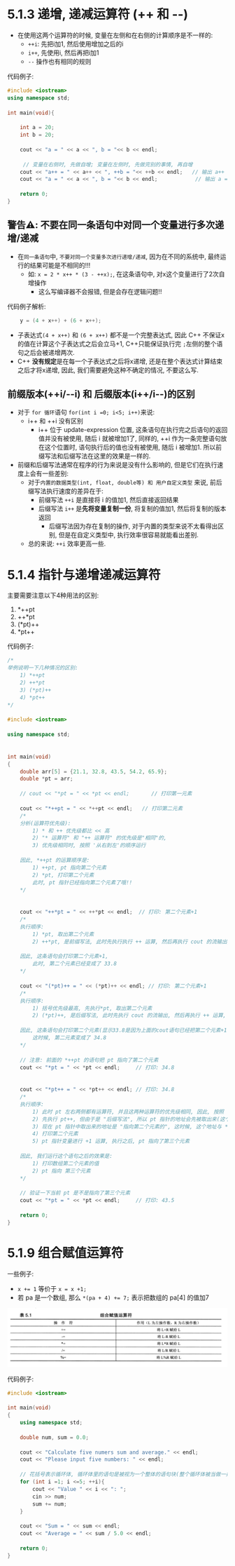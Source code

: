 # 5.1.3 递增, 递减运算符 (++ 和 --)
- 在使用这两个运算符的时候, 变量在左侧和在右侧的计算顺序是不一样的:
  - `++i`: 先把i加1, 然后使用增加之后的i
  - `i++`, 先使用i, 然后再把i加1
  - `--` 操作也有相同的规则


代码例子:
```cpp
#include <iostream>
using namespace std;

int main(void){

    int a = 20;
    int b = 20;

    cout << "a = " << a << ", b = "<< b << endl;

     // 变量在右侧时, 先做自增; 变量在左侧时, 先做完别的事情, 再自增
    cout << "a++ = " << a++ << ", ++b = "<< ++b << endl;   // 输出 a++ = 20, ++b = 21
    cout << "a = " << a << ", b = "<< b << endl;            // 输出 a = 21, b = 21

    return 0;
}
```

## 警告⚠️: 不要在同一条语句中对同一个变量进行多次递增/递减
- 在`同一条语句`中, `不要对同一个变量多次进行递增/递减`, 因为在不同的系统中, 最终运行的结果可能是不相同的!!!
  - 如: `x = 2 * x++ * (3 - ++x);`, 在这条语句中, 对x这个变量进行了2次自增操作
    - 这么写编译器不会报错, 但是会存在逻辑问题!!

代码例子解析:
```cpp
    y = (4 + x++) + (6 + x++);
```
- 子表达式`(4 + x++)` 和 `(6 + x++)` 都不是一个完整表达式, 因此 C++ 不保证x的值在计算这个子表达式之后会立马+1, C++只能保证执行完 `;`左侧的整个语句之后会被递增两次.
- C++ **没有规定**是在每一个子表达式之后将x递增, 还是在整个表达式计算结束之后才将x递增, 因此, 我们需要避免这种不确定的情况, 不要这么写.


## 前缀版本(++i/--i) 和 后缀版本(i++/i--)的区别
- 对于 `for 循环`语句 `for(int i =0; i<5; i++)`来说:
  - i++ 和 ++i 没有区别
    - i++ 位于 update-expression 位置, 这条语句在执行完之后语句的返回值并没有被使用, 随后 i 就被增加1了, 同样的, ++i 作为一条完整语句放在这个位置时, 语句执行后的值也没有被使用, 随后 i 被增加1. 所以前缀写法和后缀写法在这里的效果是一样的.
- 前缀和后缀写法通常在程序的行为来说是没有什么影响的, 但是它们在执行速度上会有一些差别:
  - 对于`内置的数据类型(int, float, double等) 和 用户自定义类型` 来说, 前后缀写法执行速度的差异在于:
    - 前缀写法 `++i` 是直接将 i 的值加1, 然后直接返回结果
    - 后缀写法 `i++` 是**先将变量复制一份**, 将复制的值加1, 然后将复制的版本返回
      - 后缀写法因为存在复制的操作, 对于内置的类型来说不太看得出区别, 但是在自定义类型中, 执行效率很容易就能看出差别.
  - 总的来说:  `++i` 效率更高一些. 



# 5.1.4 指针与递增递减运算符
主要需要注意以下4种用法的区别:
1) *++pt 
2) ++*pt
3) (*pt)++
4) *pt++

代码例子:
```cpp
/*
举例说明一下几种情况的区别:
    1) *++pt 
    2) ++*pt
    3) (*pt)++
    4) *pt++
*/

#include <iostream>

using namespace std;


int main(void)
{
    double arr[5] = {21.1, 32.8, 43.5, 54.2, 65.9};
    double *pt = arr;

    // cout << "*pt = " << *pt << endl;       // 打印第一元素

    cout << "*++pt = " << *++pt << endl;   // 打印第二元素
    /*
    分析(运算符优先级):
        1) * 和 ++ 优先级都比 << 高
        2) "* 运算符" 和 "++ 运算符" 的优先级是"相同"的, 
        3) 优先级相同时, 按照 '从右到左'的顺序运行
    
    因此, *++pt 的运算顺序是:
        1) ++pt, pt 指向第二个元素
        2) *pt, 打印第二个元素
        此时, pt 指针已经指向第二个元素了哦!!
    */


    cout << "++*pt = " << ++*pt << endl;  // 打印: 第二个元素+1
    /*
    执行顺序:
        1) *pt, 取出第二个元素
        2) ++*pt, 是前缀写法, 此时先执行执行 ++ 运算, 然后再执行 cout 的流输出, 
    
    因此, 这条语句会打印第二个元素+1, 
        此时, 第二个元素已经变成了 33.8
    */
    
    cout << "(*pt)++ = " << (*pt)++ << endl; // 打印: 第二个元素+1
    /*
    执行顺序:
        1) 括号优先级最高, 先执行*pt, 取出第二个元素
        2) (*pt)++, 是后缀写法, 此时先执行 cout 的流输出, 然后再执行 ++ 运算,
    
    因此, 这条语句会打印第二个元素(显示33.8是因为上面的cout语句已经把第二个元素+1了), 然后再将第二个元素+1, 
        这时候, 第二元素变成了 34.8
    */

    // 注意: 前面的 *++pt 的语句把 pt 指向了第二个元素
    cout << "*pt = " << *pt << endl;     // 打印: 34.8


    cout << "*pt++ = " << *pt++ << endl; // 打印: 34.8
    /*
    执行顺序:
        1) 此时 pt 左右两侧都有运算符, 并且这两种运算符的优先级相同, 因此, 按照 '从右到左'的顺序运行
        2) 先执行 pt++, 但由于是 "后缀写法", 所以 pt 指针的地址会先被取出来(这个地址指向第二个元素), 做完表达式其他的运算之后, pt 指针才会+1
        3) 现在 pt 指针中取出来的地址是 "指向第二个元素的", 这时候, 这个地址与 * 运算符结合, 取出了第二个元素
        4) 打印第二个元素
        5) pt 指针变量进行 +1 运算, 执行之后, pt 指向了第三个元素

    因此, 我们运行这个语句之后的效果是:
        1) 打印数组第二个元素的值
        2) pt 指向 第三个元素
    */

    // 验证一下当前 pt 是不是指向了第三个元素
    cout << "*pt = " << *pt << endl;     // 打印: 43.5
    
    return 0;
}
```



# 5.1.9 组合赋值运算符
一些例子:
- `x += 1` 等价于 `x = x +1;`
- 若 pa 是一个数组, 那么 `*(pa + 4) += 7;` 表示把数组的 pa[4] 的值加7

![](images/组合赋值运算符.png)

代码例子:
```cpp
#include <iostream>

int main(void)
{
    using namespace std;

    double num, sum = 0.0;

    cout << "Calculate five numers sum and average." << endl;
    cout << "Please input five numbers: " << endl;

    // 花括号表示循环体, 循环体里的语句是被视为一个整体的语句块(整个循环体被当做一条语句, 所以 ++i 是在循环体执行完才自增)
    for (int i =1; i <=5; ++i){
        cout << "Value " << i << ": ";
        cin >> num;
        sum += num;
    }

    cout << "Sum = " << sum << endl;
    cout << "Average = " << sum / 5.0 << endl;

    return 0;
}
```



